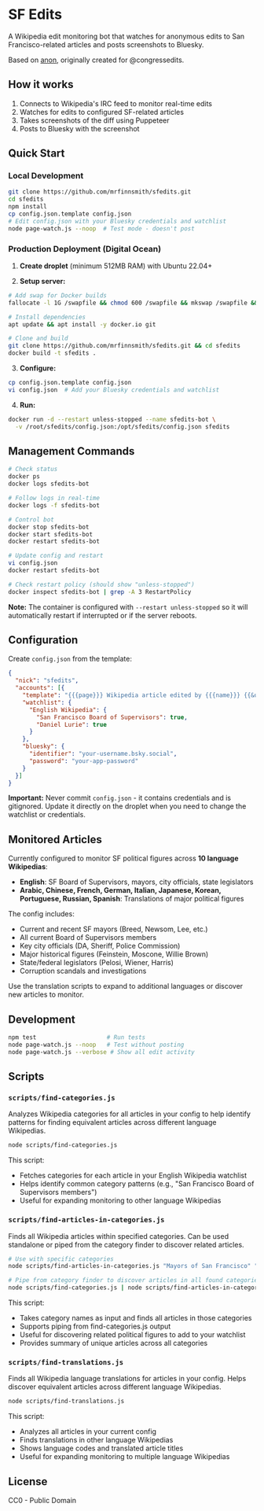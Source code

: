 # SF Edits

A Wikipedia edit monitoring bot that watches for anonymous edits to San Francisco-related articles and posts screenshots to Bluesky.

Based on [anon](https://github.com/edsu/anon), originally created for @congressedits.

## How it works

1. Connects to Wikipedia's IRC feed to monitor real-time edits
2. Watches for edits to configured SF-related articles
3. Takes screenshots of the diff using Puppeteer
4. Posts to Bluesky with the screenshot

## Quick Start

### Local Development

```bash
git clone https://github.com/mrfinnsmith/sfedits.git
cd sfedits
npm install
cp config.json.template config.json
# Edit config.json with your Bluesky credentials and watchlist
node page-watch.js --noop  # Test mode - doesn't post
```

### Production Deployment (Digital Ocean)

1. **Create droplet** (minimum 512MB RAM) with Ubuntu 22.04+

2. **Setup server:**
```bash
# Add swap for Docker builds
fallocate -l 1G /swapfile && chmod 600 /swapfile && mkswap /swapfile && swapon /swapfile

# Install dependencies
apt update && apt install -y docker.io git

# Clone and build
git clone https://github.com/mrfinnsmith/sfedits.git && cd sfedits
docker build -t sfedits .
```

3. **Configure:**
```bash
cp config.json.template config.json
vi config.json  # Add your Bluesky credentials and watchlist
```

4. **Run:**
```bash
docker run -d --restart unless-stopped --name sfedits-bot \
  -v /root/sfedits/config.json:/opt/sfedits/config.json sfedits
```

## Management Commands

```bash
# Check status
docker ps
docker logs sfedits-bot

# Follow logs in real-time
docker logs -f sfedits-bot

# Control bot
docker stop sfedits-bot
docker start sfedits-bot
docker restart sfedits-bot

# Update config and restart
vi config.json
docker restart sfedits-bot

# Check restart policy (should show "unless-stopped")
docker inspect sfedits-bot | grep -A 3 RestartPolicy
```

**Note:** The container is configured with `--restart unless-stopped` so it will automatically restart if interrupted or if the server reboots.

## Configuration

Create `config.json` from the template:

```json
{
  "nick": "sfedits",
  "accounts": [{
    "template": "{{{page}}} Wikipedia article edited by {{{name}}} {{&url}}",
    "watchlist": {
      "English Wikipedia": {
        "San Francisco Board of Supervisors": true,
        "Daniel Lurie": true
      }
    },
    "bluesky": {
      "identifier": "your-username.bsky.social",
      "password": "your-app-password"
    }
  }]
}
```

**Important:** Never commit `config.json` - it contains credentials and is gitignored. Update it directly on the droplet when you need to change the watchlist or credentials.

## Monitored Articles

Currently configured to monitor SF political figures across **10 language Wikipedias**:
- **English**: SF Board of Supervisors, mayors, city officials, state legislators
- **Arabic, Chinese, French, German, Italian, Japanese, Korean, Portuguese, Russian, Spanish**: Translations of major political figures

The config includes:
- Current and recent SF mayors (Breed, Newsom, Lee, etc.)
- All current Board of Supervisors members
- Key city officials (DA, Sheriff, Police Commission)
- Major historical figures (Feinstein, Moscone, Willie Brown)
- State/federal legislators (Pelosi, Wiener, Harris)
- Corruption scandals and investigations

Use the translation scripts to expand to additional languages or discover new articles to monitor.

## Development

```bash
npm test                    # Run tests
node page-watch.js --noop   # Test without posting
node page-watch.js --verbose # Show all edit activity
```

## Scripts

### `scripts/find-categories.js`

Analyzes Wikipedia categories for all articles in your config to help identify patterns for finding equivalent articles across different language Wikipedias.

```bash
node scripts/find-categories.js
```

This script:
- Fetches categories for each article in your English Wikipedia watchlist
- Helps identify common category patterns (e.g., "San Francisco Board of Supervisors members")
- Useful for expanding monitoring to other language Wikipedias

### `scripts/find-articles-in-categories.js`

Finds all Wikipedia articles within specified categories. Can be used standalone or piped from the category finder to discover related articles.

```bash
# Use with specific categories
node scripts/find-articles-in-categories.js "Mayors of San Francisco" "California politicians"

# Pipe from category finder to discover articles in all found categories
node scripts/find-categories.js | node scripts/find-articles-in-categories.js
```

This script:
- Takes category names as input and finds all articles in those categories
- Supports piping from find-categories.js output
- Useful for discovering related political figures to add to your watchlist
- Provides summary of unique articles across all categories

### `scripts/find-translations.js`

Finds all Wikipedia language translations for articles in your config. Helps discover equivalent articles across different language Wikipedias.

```bash
node scripts/find-translations.js
```

This script:
- Analyzes all articles in your current config
- Finds translations in other language Wikipedias
- Shows language codes and translated article titles
- Useful for expanding monitoring to multiple language Wikipedias

## License

CC0 - Public Domain